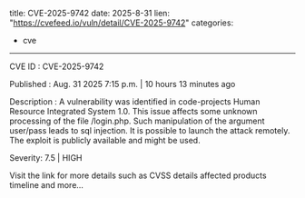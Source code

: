  
title: CVE-2025-9742
date: 2025-8-31
lien: "https://cvefeed.io/vuln/detail/CVE-2025-9742"
categories:
  - cve
---

CVE ID : CVE-2025-9742

Published :  Aug. 31
2025
7:15 p.m. | 10 hours
13 minutes ago

Description : A vulnerability was identified in code-projects Human Resource Integrated System 1.0. This issue affects some unknown processing of the file /login.php. Such manipulation of the argument user/pass leads to sql injection. It is possible to launch the attack remotely. The exploit is publicly available and might be used.

Severity: 7.5 | HIGH

Visit the link for more details
such as CVSS details
affected products
timeline
and more...
